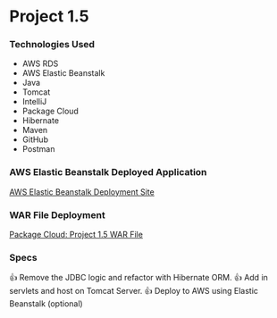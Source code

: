 # Project 1.5

### Technologies Used
* AWS RDS
* AWS Elastic Beanstalk
* Java
* Tomcat
* IntelliJ
* Package Cloud
* Hibernate
* Maven
* GitHub
* Postman

### AWS Elastic Beanstalk Deployed Application
[AWS Elastic Beanstalk Deployment Site](http://packagecloudproject15-env.eba-72encybg.us-east-2.elasticbeanstalk.com/)

### WAR File Deployment
[Package Cloud: Project 1.5 WAR File](https://packagecloud.io/lopezjronald/project_ceglarek_lopez_release)

### Specs
:+1: Remove the JDBC logic and refactor with Hibernate ORM.
:+1: Add in servlets and host on Tomcat Server.
:+1: Deploy to AWS using Elastic Beanstalk (optional)
